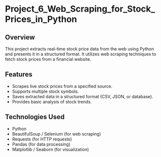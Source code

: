 # Project_6_Web_Scraping_for_Stock_Prices_in_Python
   
## Overview
This project extracts real-time stock price data from the web using Python and presents it in a structured format. It utilizes web scraping techniques to fetch stock prices from a financial website.  
    
## Features 
- Scrapes live stock prices from a specified source. 
- Supports multiple stock symbols.
- Saves extracted data in a structured format (CSV, JSON, or database). 
- Provides basic analysis of stock trends.

## Technologies Used
- Python
- BeautifulSoup / Selenium (for web scraping)
- Requests (for HTTP requests)
- Pandas (for data processing)
- Matplotlib / Seaborn (for visualization)

